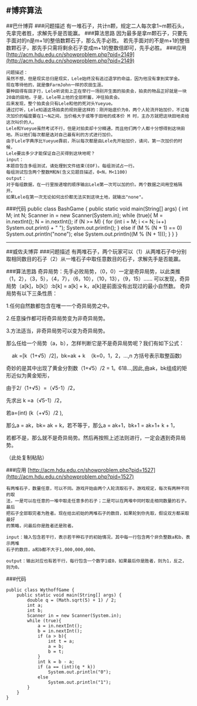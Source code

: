 #博弈算法
---
##巴什博弈
###问题描述
 有一堆石子，共计n颗，规定二人每次拿1~m颗石头，先拿完者胜，求解先手是否能赢。
###算法思路
因为最多是拿m颗石子，只要先手面对的n是m+1的整倍数颗石子，那么先手必败。
若先手面对的不是m+1的整倍数颗石子，那先手只需将剩余石子变成m+1的整数倍即可，先手必胜。
###应用
[http://acm.hdu.edu.cn/showproblem.php?pid=2149](http://acm.hdu.edu.cn/showproblem.php?pid=2149)

	问题描述：
	虽然不想，但是现实总归是现实，Lele始终没有逃过退学的命运，因为他没有拿到奖学金。
	现在等待他的，就是像FarmJohn一样的农田生涯。
	要种田得有田才行，Lele听说街上正在举行一场别开生面的拍卖会，拍卖的物品正好就是一块20亩的田地。于是，Lele带上他的全部积蓄，冲往拍卖会。
	后来发现，整个拍卖会只有Lele和他的死对头Yueyue。
	通过打听，Lele知道这场拍卖的规则是这样的：刚开始底价为0，两个人轮流开始加价，不过每次加价的幅度要在1～N之间，当价格大于或等于田地的成本价 M 时，主办方就把这块田地卖给这次叫价的人。
	Lele和Yueyue虽然考试不行，但是对拍卖却十分精通，而且他们两个人都十分想得到这块田地。所以他们每次都是选对自己最有利的方式进行加价。
	由于Lele字典序比Yueyue靠前，所以每次都是由Lele先开始加价，请问，第一次加价的时候，
	Lele要出多少才能保证自己买得到这块地呢？
	input：
	本题目包含多组测试，请处理到文件结束(EOF)。每组测试占一行。
	每组测试包含两个整数M和N(含义见题目描述，0<N，M<1100)
	output：
	对于每组数据，在一行里按递增的顺序输出Lele第一次可以加的价。两个数据之间用空格隔开。
	如果Lele在第一次无论如何出价都无法买到这块土地，就输出"none"。
	
###代码
    public class BashGame {
	    public static void main(String[] args) {
	        int M;
	        int N;
	        Scanner in = new Scanner(System.in);
	        while (true){
	            M = in.nextInt();
	            N = in.nextInt();
	            if (N >= M) {
	                for (int i = M; i <= N; i++)
	                    System.out.print(i + " ");
	                System.out.println();
	            }
	            else if (M % (N + 1) == 0)
	                System.out.println("none");
	            else
	                System.out.println((M % (N + 1)));
	        }
	    }
	}

---
##威佐夫博弈
###问题描述
有两堆石子，两个玩家可以（1）从两堆石子中分别取相同数目的石子（2）从一堆石子中取任意数目的石子，求解先手是否能赢。

###算法思路
奇异局势：先手必败局势，（0，0）一定是奇异局势，以此类推（1，2），（3，5），（4，7），（6，10），（10，13），（9，15）......
可以发现，奇异局势（a[k]，b[k]）:b[k] = a[k] + k，a[k]是前面没有出现过的最小自然数。
奇异局势有以下三条性质：

1.任何自然数都包含在唯一一个奇异局势之中。

2.任意操作都可将奇异局势变为非奇异局势。

3.方法适当，非奇异局势可以变为奇异局势。


那么任给一个局势（a，b），怎样判断它是不是奇异局势呢？我们有如下公式：

    ak =[k（1+√5）/2]，bk=ak + k  （k=0，1，2，…,n 方括号表示取整函数)

奇妙的是其中出现了黄金分割数（1+√5）/2 = 1。618…,因此,由ak，bk组成的矩形近似为黄金矩形，

由于2/（1+√5）=（√5-1）/2，

先求出 k =a（√5-1）/2，

若a=(int) (k（+√5）/2 ),

那么a = ak，bk= ak + k，若不等于，那么a = ak+1，bk+1 = ak+1+ k + 1，

若都不是，那么就不是奇异局势。然后再按照上述法则进行，一定会遇到奇异局势。

（此处复制粘贴）

###应用
[http://acm.hdu.edu.cn/showproblem.php?pid=1527](http://acm.hdu.edu.cn/showproblem.php?pid=1527)

	有两堆石子，数量任意，可以不同。游戏开始由两个人轮流取石子。游戏规定，每次有两种不同的取
	法，一是可以在任意的一堆中取走任意多的石子；二是可以在两堆中同时取走相同数量的石子。最后
	把石子全部取完者为胜者。现在给出初始的两堆石子的数目，如果轮到你先取，假设双方都采取最好
	的策略，问最后你是胜者还是败者。

	input：输入包含若干行，表示若干种石子的初始情况，其中每一行包含两个非负整数a和b，表示两堆
	石子的数目，a和b都不大于1,000,000,000。

	output：输出对应也有若干行，每行包含一个数字1或0，如果最后你是胜者，则为1，反之，则为0。

###代码

    public class WythoffGame {
	    public static void main(String[] args) {
	        double q = (Math.sqrt(5) + 1) / 2;
	        int a;
	        int b;
	        Scanner in = new Scanner(System.in);
	        while (true){
	            a = in.nextInt();
	            b = in.nextInt();
	            if (a > b){
	                int t = a;
	                a = b;
	                b = t;
	            }
	            int k = b - a;
	            if (a == (int)(q * k))
	                System.out.println("0");
	            else
	                System.out.println("1");
	        }
    	}
	}


